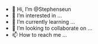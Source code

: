 - 👋 Hi, I’m @Stephenseun
- 👀 I’m interested in ...
- 🌱 I’m currently learning ...
- 💞️ I’m looking to collaborate on ...
- 📫 How to reach me ...

<!---
Stephenseun/Stephenseun is a ✨ special ✨ repository because its `README.md` (this file) appears on your GitHub profile.
You can click the Preview link to take a look at your changes.
--->
